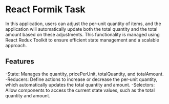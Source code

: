 # React Formik Task

In this application, users can adjust the per-unit quantity of items, and the application will automatically update both the total quantity and the total amount based on these adjustments. This functionality is managed using React Redux Toolkit to ensure efficient state management and a scalable approach.

## Features

-State: Manages the quantity, pricePerUnit, totalQuantity, and totalAmount.
-Reducers: Define actions to increase or decrease the per-unit quantity, which automatically updates the total quantity and amount.
-Selectors: Allow components to access the current state values, such as the total quantity and amount.
